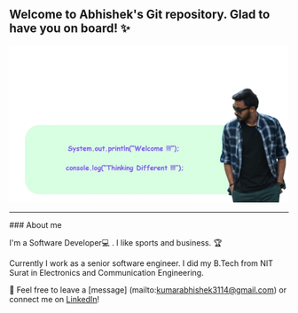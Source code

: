 ## Welcome to Abhishek's Git repository. Glad to have you on board! :sparkles:

![Welcome to my Profile.](https://github.com/abhishekkumar-pz/abhishekkumar-pz.github.io/blob/08b17095757d20c10f631c1725929f858977e5e3/assets/img/readme-logo.png)

<!--
**abhishekkumar-pz/abhishekkumar-pz** is a ✨ _special_ ✨ repository because its `README.md` (this file) appears on your GitHub profile.

Here are some ideas to get you started:

- 🔭 I’m currently working on ...
- 🌱 I’m currently learning ...
- 👯 I’m looking to collaborate on ...
- 🤔 I’m looking for help with ...
- 💬 Ask me about ...
- 📫 How to reach me: ...
- 😄 Pronouns: ...
- ⚡ Fun fact: ...
-->
<hr>
### About me

I'm a Software Developer:computer: . I like sports and business. :trophy:

Currently I work as a senior software engineer. I did my B.Tech from NIT Surat in Electronics and Communication Engineering.

:email: Feel free to leave a [message] (mailto:kumarabhishek3114@gmail.com) or connect me on [LinkedIn](https://www.linkedin.com/in/abhishek-kumar3114/)!